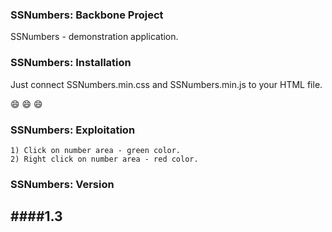 ### SSNumbers: Backbone Project
SSNumbers - demonstration application.

### SSNumbers: Installation
Just connect SSNumbers.min.css and SSNumbers.min.js to your HTML file.

:smile: :smile: :smile:

### SSNumbers: Exploitation
```
1) Click on number area - green color.
2) Right click on number area - red color.
```

### SSNumbers: Version
####1.3
---